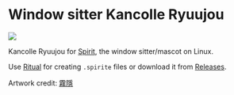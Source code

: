 # Window sitter Kancolle Ryuujou

![](https://i.imgur.com/NaeQMQx.gif)

Kancolle Ryuujou for [Spirit](https://github.com/antony-jr/spirit), the window sitter/mascot on Linux.

Use [Ritual](https://github.com/antony-jr/ritual) for creating `.spirite` files or download it from [Releases](https://github.com/ivon852/spirit_window_sitter_kancolle_ryuujou/releases).

Artwork credit: [霧隱](https://twitter.com/kirigakure_ll)
